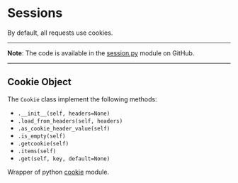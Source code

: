 # Sessions

By default, all requests use cookies.

---

**Note**: The code is available in the [session.py](https://github.com/ivanprjcts/sdklib/tree/master/sdklib/http/session.py) module on GitHub.

---


## Cookie Object

The `Cookie` class implement the following methods:

* `.__init__(self, headers=None)`
* `.load_from_headers(self, headers)`
* `.as_cookie_header_value(self)`
* `.is_empty(self)`
* `.getcookie(self)`
* `.items(self)`
* `.get(self, key, default=None)`


Wrapper of python [cookie](https://docs.python.org/2/library/cookie.html) module.
